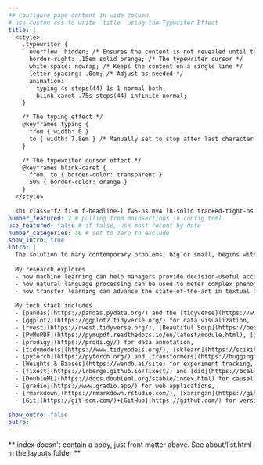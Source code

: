 ```yaml
---
## Configure page content in wide column
# use custom css to write `title` using the Typwriter Effect
title: |
  <style>
    .typewriter {
      overflow: hidden; /* Ensures the content is not revealed until the animation */
      border-right: .15em solid orange; /* The typewriter cursor */
      white-space: nowrap; /* Keeps the content on a single line */
      letter-spacing: .0em; /* Adjust as needed */
      animation:
        typing 4s steps(44) 1s 1 normal both,
        blink-caret .75s steps(44) infinite normal;
    }

    /* The typing effect */
    @keyframes typing {
      from { width: 0 }
      to { width: 7.8em } /* Manually set to stop after last character */
    }

    /* The typewriter cursor effect */
    @keyframes blink-caret {
      from, to { border-color: transparent }
      50% { border-color: orange }
    }
  </style>

  <h1 class="f2 f1-m f-headline-l fw5-ns mv4 lh-solid tracked-tight-ns typewriter" style="font-family: inherit;">Hi, I’m Simon. 👋</h1>
number_featured: 2 # pulling from mainSections in config.toml
use_featured: false # if false, use most recent by date
number_categories: 10 # set to zero to exclude
show_intro: true
intro: |
  The solution to many contemporary problems, big or small, begins with the question of *measurement*. My [research](/research) focuses broadly on measurement problems in accounting. These include the prediction of accounting estimates, the analysis of corporate narratives, and the estimation of plausibly causal effects. In my works, I pair traditional quantitative methods with novel techniques from machine learning, natural language processing, interpretable machine learning, and causal machine learning. I am driven by an intense curiosity and approach my work with a [scientific mindset](https://hbr.org/2022/05/act-like-a-scientist). I enjoy deep work and alternating between R and Python to harness the best of both worlds. 
  
  My research explores
  - how machine learning can help managers provide decision-useful accounting estimates and reduce human bias,
  - how natural language processing can be used to meter complex phenomena in firms' capital market communications with financial analysts, and
  - how transfer learning can advance the state-of-the-art in textual analysis in accounting research.
  
  My tech stack includes
  - [pandas](https://pandas.pydata.org/) and the [tidyverse](https://www.tidyverse.org/) for tabular data wrangling,
  - [ggplot2](https://ggplot2.tidyverse.org/) for data visualization,
  - [rvest](https://rvest.tidyverse.org/), [Beautiful Soup](https://beautiful-soup-4.readthedocs.io/en/latest/), and [Selenium](https://selenium-python.readthedocs.io/) for web scraping,
  - [PyMuPDF](https://pymupdf.readthedocs.io/en/latest/module.html), [gensim](https://radimrehurek.com/gensim/), [spacy](https://spacy.io/), and [LLMs](https://github.com/openai/openai-python) for NLP, 
  - [prodigy](https://prodi.gy/) for data annotation,
  - [tidymodels](https://www.tidymodels.org/), [sklearn](https://scikit-learn.org/stable/), and [DALEX](https://dalex.drwhy.ai/) for machine learning,
  - [pytorch](https://pytorch.org/) and [transformers](https://huggingface.co/docs/transformers/index) for deep learning,
  - [Weights & Biases](https://wandb.ai/site) for experiment tracking,
  - [fixest](https://lrberge.github.io/fixest/) and [did](https://bcallaway11.github.io/did/) for empirical modeling,
  - [DoubleML](https://docs.doubleml.org/stable/index.html) for causal machine learning,
  - [gradio](https://www.gradio.app/) for web applications,
  - [rmarkdown](https://rmarkdown.rstudio.com/), [xaringan](https://github.com/yihui/xaringan), and [Jupyter Notebooks](https://jupyter.org/) for literate coding, and
  - [Git](https://git-scm.com/)+[GitHub](https://github.com/) for version control.
  
show_outro: false
outro: 
---
```


\*\* index doesn't contain a body, just front matter above. See about/list.html in the layouts folder \*\*
